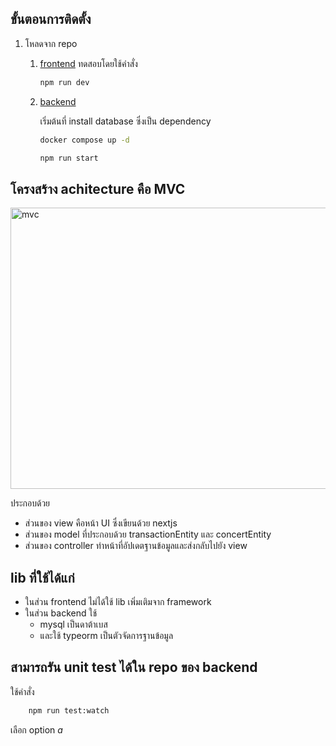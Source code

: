 ## ขั้นตอนการติดตั้ง

1. โหลดจาก repo 
    1) [frontend](https://github.com/FabuKi-Xr/Datawow-assignment) ทดสอบโดยใช้คำสั่ง
    
        ```cmd
        npm run dev
        ```

    2) [backend](https://github.com/FabuKi-Xr/Datawow-Backend)

        เริ่มต้นที่ install database ซึ่งเป็น dependency
        ```bash
        docker compose up -d
        ```

        ```cmd
        npm run start
        ```


## โครงสร้าง achitecture คือ MVC
<img src="https://img2.pic.in.th/pic/Blank-diagram---Page-1.jpeg" alt="mvc" width="700" height="450"/>

ประกอบด้วย
- ส่วนของ view คือหน้า UI ซึ่งเขียนด้วย nextjs 
- ส่วนของ model ที่ประกอบด้วย transactionEntity และ concertEntity
- ส่วนของ controller ทำหน้าที่อัปเดตฐานข้อมูลและส่งกลับไปยัง view

## lib ที่ใช้ได้แก่
- ในส่วน frontend ไม่ได้ใช้ lib เพิ่มเติมจาก framework
- ในส่วน backend ใช้ 
    - mysql เป็นดาต้าเบส 
    - และใช้ typeorm เป็นตัวจัดการฐานข้อมูล

## สามารถรัน unit test ได้ใน repo ของ backend
ใช้คำสั่ง
``` bash
    npm run test:watch
```

เลือก option *a*
